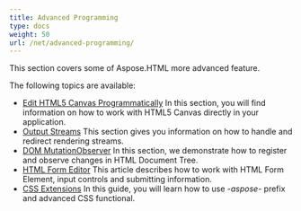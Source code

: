 ```yaml
---
title: Advanced Programming
type: docs
weight: 50
url: /net/advanced-programming/
---
```


This section covers some of Aspose.HTML more advanced feature.

The following topics are available:

- [Edit HTML5 Canvas Programmatically](/html/net/edit-html5-canvas-programmatically-html/)
  In this section, you will find information on how to work with HTML5 Canvas directly in your application.
- [Output Streams](/html/net/output-streams-html/)
  This section gives you information on how to handle and redirect rendering streams.
- [DOM MutationObserver](/html/net/dom-mutationobserver-html/)
  In this section, we demonstrate how to register and observe changes in HTML Document Tree.
- [HTML Form Editor](/html/net/html-form-editor-html/)
  This article describes how to work with HTML Form Element, input controls and submitting information.
- [CSS Extensions](/html/net/css-extensions-html/)
  In this guide, you will learn how to use *-aspose-* prefix and advanced CSS functional.

